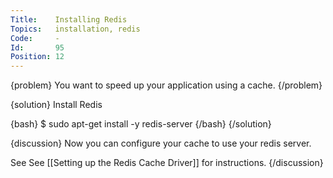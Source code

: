```yaml
---
Title:    Installing Redis
Topics:   installation, redis
Code:     -
Id:       95
Position: 12
---
```


{problem}
You want to speed up your application using a cache.
{/problem}

{solution}
Install Redis

{bash}
$ sudo apt-get install -y redis-server
{/bash}
{/solution}

{discussion}
Now you can configure your cache to use your redis server.

See See [[Setting up the Redis Cache Driver]] for instructions.
{/discussion}
